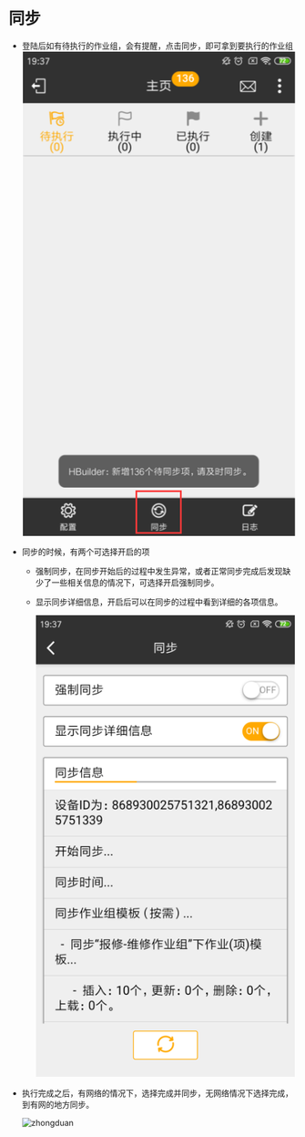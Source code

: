 # 同步

* 登陆后如有待执行的作业组，会有提醒，点击同步，即可拿到要执行的作业组
  ![zhongduan](./images/zhongduan11.png)

* 同步的时候，有两个可选择开启的项
  + 强制同步，在同步开始后的过程中发生异常，或者正常同步完成后发现缺少了一些相关信息的情况下，可选择开启强制同步。
  + 显示同步详细信息，开启后可以在同步的过程中看到详细的各项信息。

    ![zhongduan](./images/zhongduan12.png)

* 执行完成之后，有网络的情况下，选择完成并同步，无网络情况下选择完成，到有网的地方同步。

  ![zhongduan](./images/zhongduan9.png)